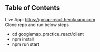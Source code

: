 ## Table of Contents
Live App: https://gmap-react.herokuapp.com <br>Clone repo and run below steps

- cd googlemap_practice_react/client
- npm install
- npm run start